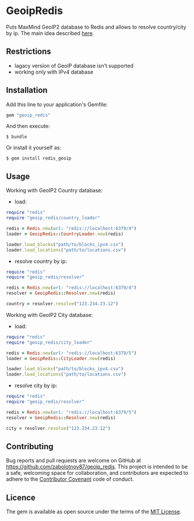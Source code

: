 # GeoipRedis
Puts MaxMind GeoIP2 database to Redis and allows to resolve country/city by ip. The main idea described [here](http://redis4you.com/articles.php?id=018&name=GeoIP+in+Redis).

## Restrictions
 * lagacy version of GeoIP database isn't supported
 * working only with IPv4 database

## Installation
Add this line to your application's Gemfile:

```ruby
gem "geoip_redis"
```

And then execute:

    $ bundle

Or install it yourself as:

    $ gem install redis_geoip

## Usage

Working with GeoIP2 Country database:
* load:

```ruby
require "redis"
require "geoip_redis/country_loader"

redis = Redis.new(url: "redis://localhost:6379/4")
loader = GeoipRedis::CountryLoader.new(redis)

loader.load_blocks("path/to/blocks_ipv4.csv")
loader.load_locations("path/to/locations.csv")
```

* resolve country by ip:

```ruby
require "redis"
require "geoip_redis/resolver"

redis = Redis.new(url: "redis://localhost:6379/4")
resolver = GeoipRedis::Resolver.new(redis)

country = resolver.resolve("123.234.23.12")
```

Working with GeoIP2 City database:
* load:

```ruby
require "redis"
require "geoip_redis/city_loader"

redis = Redis.new(url: "redis://localhost:6379/5")
loader = GeoipRedis::CityLoader.new(redis)

loader.load_blocks("path/to/blocks_ipv4.csv")
loader.load_locations("path/to/locations.csv")
```

* resolve city by ip:

```ruby
require "redis"
require "geoip_redis/resolver"

redis = Redis.new(url: "redis://localhost:6379/5")
resolver = GeoipRedis::Resolver.new(redis)

city = resolver.resolve("123.234.23.12")
```

## Contributing
Bug reports and pull requests are welcome on GitHub at https://github.com/zabolotnov87/geoip_redis. This project is intended to be a safe, welcoming space for collaboration, and contributors are expected to adhere to the [Contributor Covenant](http://contributor-covenant.org) code of conduct.

## Licence
The gem is available as open source under the terms of the [MIT License](http://opensource.org/licenses/MIT).
